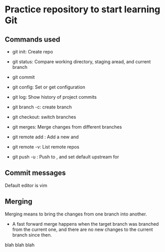 # Practice repository to start learning Git
 ## Commands used

 - git init: Create repo
 - git status: Compare working directory, staging aread, and current branch
 - git commit
 - git config: Set or get configuration
 - git log: Show history of project commits
 - git branch -c: create branch
 - git checkout: switch branches

 - git merges: Merge changes from different branches
 - git remote add <remote> <url>: Add a new <remote> and <url>
 - git remote -v: List remote repos
 - git push -u <remote> <branch>: Push <branch> to <remote>, and set default upstream for <branch>

 ## Commit messages
 Default editor is vim

## Merging
Merging means to bring the changes from one branch into another.

- A fast forward merge happens when the target branch was branched from the current one, and there are no new changes to the current branch since then.

blah blah blah
